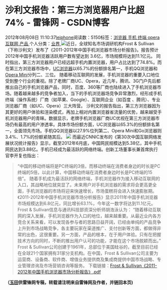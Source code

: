 
# 沙利文报告：第三方浏览器用户比超74% - 雷锋网 - CSDN博客


2012年08月08日 11:10:37[leiphone](https://me.csdn.net/leiphone)阅读数：5150标签：[浏览器																](https://so.csdn.net/so/search/s.do?q=浏览器&t=blog)[手机																](https://so.csdn.net/so/search/s.do?q=手机&t=blog)[终端																](https://so.csdn.net/so/search/s.do?q=终端&t=blog)[opera																](https://so.csdn.net/so/search/s.do?q=opera&t=blog)[互联网																](https://so.csdn.net/so/search/s.do?q=互联网&t=blog)[产品																](https://so.csdn.net/so/search/s.do?q=产品&t=blog)[
							](https://so.csdn.net/so/search/s.do?q=互联网&t=blog)[
																					](https://so.csdn.net/so/search/s.do?q=opera&t=blog)个人分类：[业界																](https://blog.csdn.net/leiphone/article/category/873390)
[
																								](https://so.csdn.net/so/search/s.do?q=opera&t=blog)
[
				](https://so.csdn.net/so/search/s.do?q=终端&t=blog)
[
			](https://so.csdn.net/so/search/s.do?q=终端&t=blog)
[
		](https://so.csdn.net/so/search/s.do?q=手机&t=blog)
[
	](https://so.csdn.net/so/search/s.do?q=浏览器&t=blog)
![](http://www.leiphone.com/wp-content/uploads/2012/08/broswer-150x150.jpg)近日，全球知名市场调研机构Frost
 & Sullivan（下称沙利文）发布了《2011-2012年中国手机浏览器市场分析报告》。报告预计2012年中国手机浏览器活跃用户数有望达到 3.6亿，市场规模将达到11.1亿元。
同时指出，第三方浏览器用户已经远超手机内置浏览器，用户占比达到了74.8%。而在第三方浏览器市场中，[UC浏览器](http://www.leiphone.com/?s=UC%E6%B5%8F%E8%A7%88%E5%99%A8)以65.7%的份额排名第一，手机QQ浏览器和[Opera
 Mini](http://www.leiphone.com/0328-annie-opera-android.html)分列二、三位。
随着移动互联网的发展，手机浏览器的重要入口地位受到整个行业的重视。除了老牌厂商UC、Opera，近几年，腾讯、3G门户先后都推出自己的手机浏览器产品，同时，百度、360等厂商也陆续进入了手机浏览器市场。随着越来越多的竞争者加入，当下的手机浏览器场竞争异常激烈，经形成手机终端（操作系统）厂商（如苹果、Google）、互联网企业（如百度 、腾讯）、专业浏览器厂商（如UC、Opera）三大阵营。
沙利文的报告指出，第三方浏览器因为其更好的用户体验和渲染模式，再加上相对内置浏览器省流量的优势，越来越受手机浏览器用户的青睐。数据显示，老牌手机浏览器厂商UC优视在第三方浏览器市场仍有最高的用户渗透率。具体市场份额方面，UC浏览器以65.3%的份额排名第一，全面领先市场。手机QQ浏览器以27.9%位列第二、Opera Mini和Go浏览器则3.4%、1.7%的份额紧随其后。
![](http://www.leiphone.com/wp-content/uploads/2012/08/phone.png)
而最近CNNIC发布的《第30次中国互联网络发展状况统计报告》显示，截至2012年6月底，中国网民规模达到5.38亿，其中手机网民达到3.88亿。手机已经成为最活跃的网络终端。创新工场董事长兼首席执行官李开复也指出：
> “中国的移动终端将是PC终端的3倍，而移动终端在消费者身边的时长是PC终端的5倍，以此计算，中国移动终端在消费者身边时长是PC终端的15倍”。
随着手机成为最活跃的网络终端，手机浏览器作为接入移动互联网的入口，其战略地位就突显了。未来用户对手机浏览器的需求将会更高更全面，手机浏览器的市场将迎来快速增长，市场蛋糕将会进入快速膨胀期。《2011-2012年中国手机浏览器市场分析报告》显示2011年中国手机浏览器市场规模达到6.8亿元，同比增长63.1%，今年这一数字将达到11.1亿元。
Frost & Sullivan信息与通讯科技部资深分析师胡浩泳认为：
> “随着移动互联网的深入发展，手机浏览器作为入口的地位，越来越重要。从最近业内各方竞合关系来看，可以发现各参与者的思路日益开阔，已经由单纯的产品竞争上升到市场战略竞争，各主要玩家在渠道推广、支付创新等方面，都做得非常的出色，这很重要。另一方面，产品的根本，在于用户体验。只有在把握技术方向的同时，不断的推出用户认可的功能，才能在这个市场脱颖而出。”
Frost & Sullivan公司创建于1961年，总部位于美国硅谷的，截至目前已经在全球21个国家拥有31家分支机构。在中国，Frost & Sullivan公司主要为运营商、设备商、软件商、增值业务提供商及集成商提供中国市场战略、专业管理咨询及市场营销咨询等服务。
下载链接：[Frost
 & Sullivan《2011-2012年中国手机浏览器市场分析报告》.pdf](https://www.dropbox.com/s/jfgp5g12i33d8i2/2011-2012%E5%B9%B4%E4%B8%AD%E5%9B%BD%E6%89%8B%E6%9C%BA%E6%B5%8F%E8%A7%88%E5%99%A8%E5%B8%82%E5%9C%BA%E5%88%86%E6%9E%90%E6%8A%A5%E5%91%8A.pdf)

**（****[玉田](http://www.leiphone.com/author/lytivan0)****供****雷锋网****专稿，转载请注明来自雷锋网及作者，并链回本页)**

